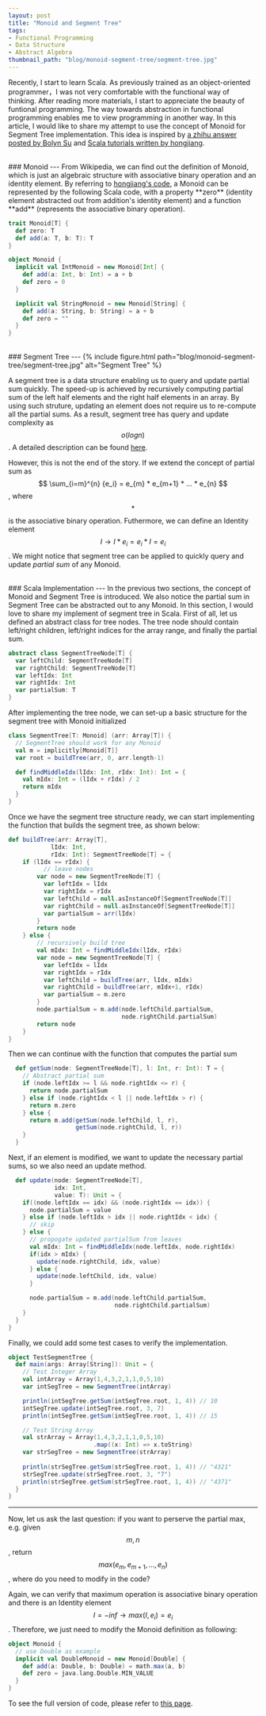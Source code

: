 ```yaml
---
layout: post
title: "Monoid and Segment Tree"
tags:
- Functional Programming
- Data Structure
- Abstract Algebra
thumbnail_path: "blog/monoid-segment-tree/segment-tree.jpg"
---
```


Recently, I start to learn Scala. As previously trained as an object-oriented programmer，I was not very comfortable with the functional way of thinking. After reading more materials, I start to appreciate the beauty of funtional programming. The way towards abstraction in functional programming enables me to view programming in another way. In this article, I would like to share my attempt to use the concept of Monoid for Segment Tree implementation. This idea is inspired by <a href="https://www.zhihu.com/question/54746883/answer/152084219" target="_blank">a zhihu answer posted by Bolyn Su</a> and <a href="http://hongjiang.info/scala/" target="_blank">Scala tutorials written by hongjiang</a>.

<br />
### Monoid
---
From Wikipedia, we can find out the definition of Monoid, which is just an algebraic structure with associative binary operation and an identity element. By referring to <a href="http://hongjiang.info/semigroup-and-monoid/" target="_blank">hongjiang's code</a>, a Monoid can be represented by the following Scala code, with a property **zero** (identity element abstracted out from addition's identity element) and a function **add** (represents the associative binary operation).

```scala
trait Monoid[T] {
  def zero: T
  def add(a: T, b: T): T
}

object Monoid {
  implicit val IntMonoid = new Monoid[Int] {
    def add(a: Int, b: Int) = a + b
    def zero = 0
  }

  implicit val StringMonoid = new Monoid[String] {
    def add(a: String, b: String) = a + b
    def zero = ""
  }
}
```

<br />
### Segment Tree
---
{% include figure.html path="blog/monoid-segment-tree/segment-tree.jpg" alt="Segment Tree" %}

A segment tree is a data structure enabling us to query and update partial sum quickly. The speed-up is achieved by recursively computing partial sum of the left half elements and the right half elements in an array. By using such struture, updating an element does not require us to re-compute all the partial sums. As a result, segment tree has query and update complexity as $$ o(log n) $$. A detailed description can be found <a href="https://www.geeksforgeeks.org/segment-tree-set-1-sum-of-given-range/" target="_blank">here</a>.  

However, this is not the end of the story. If we extend the concept of partial sum as $$ \sum_{i=m}^{n} {e_i} = e_{m} * e_{m+1} * ... * e_{n} $$, where $$ * $$ is the associative binary operation. Futhermore, we can define an Identity element $$ I \rightarrow I * e_i = e_i * I = e_i $$. We might notice that segment tree can be applied to quickly query and update *partial sum* of any Monoid.

<br />
### Scala Implementation
---
In the previous two sections, the concept of Monoid and Segment Tree is introduced. We also notice the partial sum in Segment Tree can be abstracted out to any Monoid. In this section, I would love to share my implement of segment tree in Scala. First of all, let us defined an abstract class for tree nodes. The tree node should contain left/right children, left/right indices for the array range, and finally the partial sum.

```scala
abstract class SegmentTreeNode[T] {
  var leftChild: SegmentTreeNode[T]
  var rightChild: SegmentTreeNode[T]
  var leftIdx: Int
  var rightIdx: Int
  var partialSum: T
}
```

After implementing the tree node, we can set-up a basic structure for the segment tree with Monoid initialized
```scala
class SegmentTree[T: Monoid] (arr: Array[T]) {
  // SegmentTree should work for any Monoid
  val m = implicitly[Monoid[T]]
  var root = buildTree(arr, 0, arr.length-1)

  def findMiddleIdx(lIdx: Int, rIdx: Int): Int = {
    val mIdx: Int = (lIdx + rIdx) / 2
    return mIdx
  }
}
```

Once we have the segment tree structure ready, we can start implementing the function that builds the segment tree, as shown below:
```scala
def buildTree(arr: Array[T],
            lIdx: Int,
            rIdx: Int): SegmentTreeNode[T] = {
    if (lIdx == rIdx) {
          // leave nodes
        var node = new SegmentTreeNode[T] {
          var leftIdx = lIdx
          var rightIdx = rIdx
          var leftChild = null.asInstanceOf[SegmentTreeNode[T]]
          var rightChild = null.asInstanceOf[SegmentTreeNode[T]]
          var partialSum = arr(lIdx)
        }
        return node
    } else {
        // recursively build tree
        val mIdx: Int = findMiddleIdx(lIdx, rIdx)
        var node = new SegmentTreeNode[T] {
          var leftIdx = lIdx
          var rightIdx = rIdx
          var leftChild = buildTree(arr, lIdx, mIdx)
          var rightChild = buildTree(arr, mIdx+1, rIdx)
          var partialSum = m.zero
        }
        node.partialSum = m.add(node.leftChild.partialSum,
                                node.rightChild.partialSum)
        return node
    }
}
```

Then we can continue with the function that computes the partial sum
```scala
  def getSum(node: SegmentTreeNode[T], l: Int, r: Int): T = {
    // Abstract partial sum
    if (node.leftIdx >= l && node.rightIdx <= r) {
      return node.partialSum
    } else if (node.rightIdx < l || node.leftIdx > r) {
      return m.zero
    } else {
      return m.add(getSum(node.leftChild, l, r),
                   getSum(node.rightChild, l, r))
    }
  }
```

Next, if an element is modified, we want to update the necessary partial sums, so we also need an update method.
```scala
  def update(node: SegmentTreeNode[T],
             idx: Int,
             value: T): Unit = {
    if((node.leftIdx == idx) && (node.rightIdx == idx)) {
      node.partialSum = value
    } else if (node.leftIdx > idx || node.rightIdx < idx) {
      // skip
    } else {
      // propogate updated partialSum from leaves
      val mIdx: Int = findMiddleIdx(node.leftIdx, node.rightIdx)
      if(idx > mIdx) {
        update(node.rightChild, idx, value)
      } else {
        update(node.leftChild, idx, value)
      }

      node.partialSum = m.add(node.leftChild.partialSum,
                              node.rightChild.partialSum)
    }
  }
}
```

Finally, we could add some test cases to verify the implementation.
```scala
object TestSegmentTree {
  def main(args: Array[String]): Unit = {
    // Test Integer Array
    val intArray = Array(1,4,3,2,1,1,0,5,10)
    var intSegTree = new SegmentTree(intArray)

    println(intSegTree.getSum(intSegTree.root, 1, 4)) // 10
    intSegTree.update(intSegTree.root, 3, 7)
    println(intSegTree.getSum(intSegTree.root, 1, 4)) // 15

    // Test String Array
    val strArray = Array(1,4,3,2,1,1,0,5,10)
                        .map((x: Int) => x.toString)
    var strSegTree = new SegmentTree(strArray)
    
    println(strSegTree.getSum(strSegTree.root, 1, 4)) // "4321"
    strSegTree.update(strSegTree.root, 3, "7")
    println(strSegTree.getSum(strSegTree.root, 1, 4)) // "4371"
  }
}
```

---
Now, let us ask the last question: if you want to perserve the partial max, e.g. given $$ m,n $$, return $$ max(e_m, e_{m+1}, ..., e_{n})$$, where do you need to modify in the code? 

Again, we can verify that maximum operation is associative binary operation and there is an Identity element $$ I = -inf \rightarrow max(I, e_i) = e_i $$. Therefore, we just need to modify the Monoid definition as following:

```scala
object Monoid {
  // use Double as example
  implicit val DoubleMonoid = new Monoid[Double] {
    def add(a: Double, b: Double) = math.max(a, b)
    def zero = java.lang.Double.MIN_VALUE
  }
}
```

To see the full version of code, please refer to <a href="https://github.com/randxie/machine-learning-practice/blob/master/data_structure/FunctionalSegmentTree.scala" target="_blank">this page</a>.
